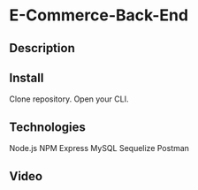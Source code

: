 # E-Commerce-Back-End

## Description


## Install
Clone repository.
Open your CLI.


## Technologies
Node.js
NPM
Express
MySQL
Sequelize
Postman

## Video
